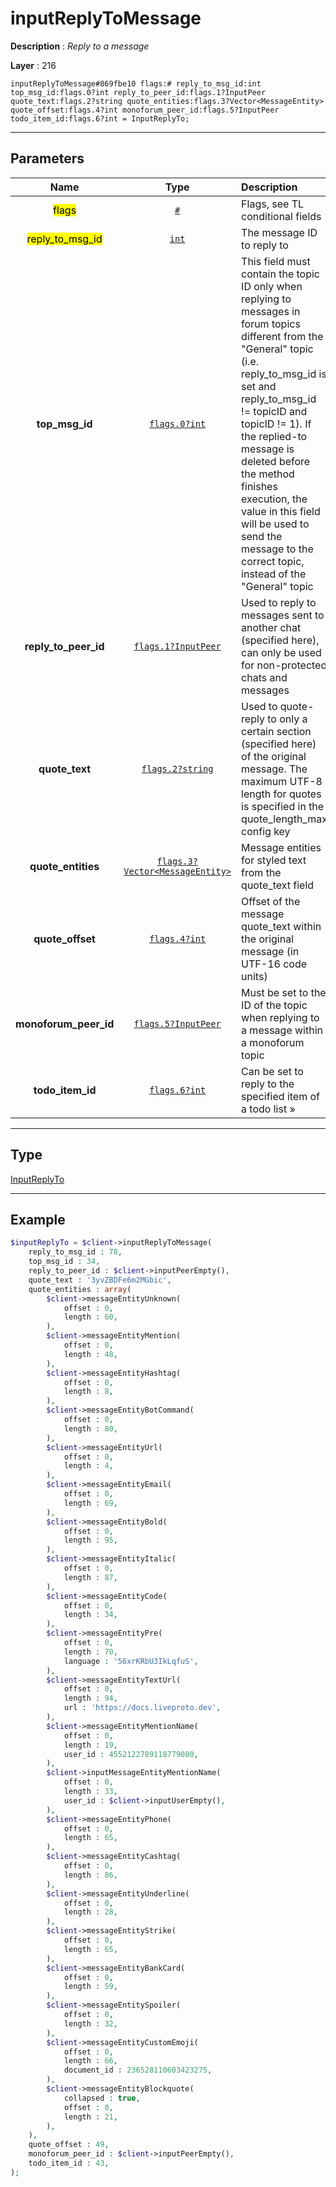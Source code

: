 # inputReplyToMessage

**Description** : *Reply to a message*

**Layer** : 216

```tl
inputReplyToMessage#869fbe10 flags:# reply_to_msg_id:int top_msg_id:flags.0?int reply_to_peer_id:flags.1?InputPeer quote_text:flags.2?string quote_entities:flags.3?Vector<MessageEntity> quote_offset:flags.4?int monoforum_peer_id:flags.5?InputPeer todo_item_id:flags.6?int = InputReplyTo;
```

---

## Parameters

| Name | Type | Description |
| :---: | :---: | :--- |
| <mark>flags</mark> | [`#`](type/#) | Flags, see TL conditional fields |
| <mark>reply_to_msg_id</mark> | [`int`](type/int) | The message ID to reply to |
| **top_msg_id** | [`flags.0?int`](type/int) | This field must contain the topic ID only when replying to messages in forum topics different from the "General" topic (i.e. reply_to_msg_id is set and reply_to_msg_id != topicID and topicID != 1).  If the replied-to message is deleted before the method finishes execution, the value in this field will be used to send the message to the correct topic, instead of the "General" topic |
| **reply_to_peer_id** | [`flags.1?InputPeer`](type/InputPeer) | Used to reply to messages sent to another chat (specified here), can only be used for non-protected chats and messages |
| **quote_text** | [`flags.2?string`](type/string) | Used to quote-reply to only a certain section (specified here) of the original message. The maximum UTF-8 length for quotes is specified in the quote_length_max config key |
| **quote_entities** | [`flags.3?Vector<MessageEntity>`](type/MessageEntity) | Message entities for styled text from the quote_text field |
| **quote_offset** | [`flags.4?int`](type/int) | Offset of the message quote_text within the original message (in UTF-16 code units) |
| **monoforum_peer_id** | [`flags.5?InputPeer`](type/InputPeer) | Must be set to the ID of the topic when replying to a message within a monoforum topic |
| **todo_item_id** | [`flags.6?int`](type/int) | Can be set to reply to the specified item of a todo list » |

---

## Type

[InputReplyTo](type/InputReplyTo)

---

## Example

```php
$inputReplyTo = $client->inputReplyToMessage(
	reply_to_msg_id : 78,
	top_msg_id : 34,
	reply_to_peer_id : $client->inputPeerEmpty(),
	quote_text : '3yvZBDFe6m2MGbic',
	quote_entities : array(
		$client->messageEntityUnknown(
			offset : 0,
			length : 60,
		),
		$client->messageEntityMention(
			offset : 0,
			length : 48,
		),
		$client->messageEntityHashtag(
			offset : 0,
			length : 8,
		),
		$client->messageEntityBotCommand(
			offset : 0,
			length : 80,
		),
		$client->messageEntityUrl(
			offset : 0,
			length : 4,
		),
		$client->messageEntityEmail(
			offset : 0,
			length : 69,
		),
		$client->messageEntityBold(
			offset : 0,
			length : 95,
		),
		$client->messageEntityItalic(
			offset : 0,
			length : 87,
		),
		$client->messageEntityCode(
			offset : 0,
			length : 34,
		),
		$client->messageEntityPre(
			offset : 0,
			length : 70,
			language : '56xrKRbU3IkLqfuS',
		),
		$client->messageEntityTextUrl(
			offset : 0,
			length : 94,
			url : 'https://docs.liveproto.dev',
		),
		$client->messageEntityMentionName(
			offset : 0,
			length : 19,
			user_id : 4552122789118779080,
		),
		$client->inputMessageEntityMentionName(
			offset : 0,
			length : 33,
			user_id : $client->inputUserEmpty(),
		),
		$client->messageEntityPhone(
			offset : 0,
			length : 65,
		),
		$client->messageEntityCashtag(
			offset : 0,
			length : 86,
		),
		$client->messageEntityUnderline(
			offset : 0,
			length : 28,
		),
		$client->messageEntityStrike(
			offset : 0,
			length : 65,
		),
		$client->messageEntityBankCard(
			offset : 0,
			length : 59,
		),
		$client->messageEntitySpoiler(
			offset : 0,
			length : 32,
		),
		$client->messageEntityCustomEmoji(
			offset : 0,
			length : 66,
			document_id : 236528110603423275,
		),
		$client->messageEntityBlockquote(
			collapsed : true,
			offset : 0,
			length : 21,
		),
	),
	quote_offset : 49,
	monoforum_peer_id : $client->inputPeerEmpty(),
	todo_item_id : 43,
);
```